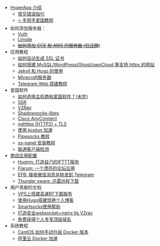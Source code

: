 * [HyperApp 介绍](README.md)
    * [常见错误指引](faq.md)
    * [⭐️ 手把手爱国教程](proxy/get-started.md)
* 如何添加服务器：
    * [Vultr](vendors.md#vultr)
    * [Linode](vendors.md#linode)
    * [~~如何添加 GCE 和 AWS 的服务器 (已过期)~~](Add-Sever-Cloud.md)
* 应用教程
    * [如何自动生成 SSL 证书](SSL.md)
    * [如何搭建 MySQL/WordPress/Ghost/ownCloud 等支持 https 的网站](Get-Started.md)
    * [Jekyll 和 Hugo 的使用](static-site.md)
    * [Minecraft服务器](RD_MinecraftServerBuilding.md)
    * [Telegram Web 搭建教程](telegram-web.md)
* 爱国软件
    * [如何选择主机商和爱国软件？(未完)](GFW.md)
    * [SSR](SSR.md)
    * [V2Ray](V2Ray.md)
    * [Shadowsocks-libev](ss-libev.md)
    * [Cisco AnyConnect](ocserv.md)
    * [nghttpx (HTTP2) + TLS](nghttpx.md)
    * [使用 kcptun 加速](kcptun.md)
    * [Pipesocks 教程](Pipesocks.md)
    * [ss-panel 安装教程](sspanel.md)
    * [联通客户端检测](proxy/unicom.md)
* [商店应用配置](Apps.md)
    * [Huginn: 打造自己的IFTTT服务](Apps.md#huginn)
    * [Flarum: 一个漂亮的论坛应用](Apps.md#flarum)
    * [EFB: 接收微信消息并转发到 Telegram](Apps.md#efb)
    * [Thunder xware: 迅雷远程下载](Apps.md#thunder-xware)
* 用户贡献的文档
   * [VPS上搭建高速BT下载服务](Bt.md)
   * [使用Hugo搭建惊艳个人博客](Hugo.md)
   * [Smartsocks使用帮助](Smartsocks-help.md)
   * [打造安全websocket+nginx tls V2ray](V2ray+Websocket.md)
   * [免费获得个人专享顶级域名](Get-Domain.md)
* 系统教程
   * [CentOS 如何手动升级 Docker 版本](centos-upgrade-docker.md)
   * [阿里云 Docker 加速](Aliyun-docker.md)


